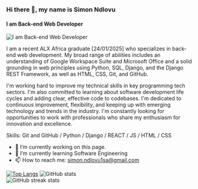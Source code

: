 ### Hi there 👋, my name is Simon Ndlovu
#### I am Back-end Web Developer
![I am Back-end Web Developer](https://github.com/user-attachments/assets/2033cac0-50a2-40e2-b717-69591129ccab)

I am a recent ALX Africa graduate [24/01/2025] who specializes in back-end web development. My broad range of abilities includes an understanding of Google Workspace Suite and Microsoft Office and a solid grounding in web principles using Python, SQL, Django, and the Django REST Framework, as well as HTML, CSS, Git, and GitHub.

I'm working hard to improve my technical skills in key programming tech sectors. I'm also committed to learning about software development life cycles and adding clear, effective code to codebases. I'm dedicated to continuous improvement, flexibility, and keeping up with emerging technology and trends in the industry. I'm constantly looking for opportunities to work with professionals who share my enthusiasm for innovation and excellence.

Skills: Git and GitHub / Python / Django / REACT / JS / HTML / CSS

- 🔭 I’m currently working on this page. 
- 🌱 I’m currently learning Software Engineering 
- 📫 How to reach me: simon.ndlovu1sa@gmail.com 
  
[![Top Langs](https://github-readme-stats.vercel.app/api/top-langs/?username=Agent1c)](https://github.com/anuraghazra/github-readme-stats)
![GitHub stats](https://github-readme-stats.vercel.app/api?username=Agent1c&show_icons=true)  
![GitHub streak stats](https://streak-stats.demolab.com/?user=Agent1c)  


